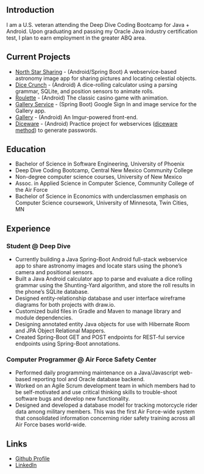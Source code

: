 ## Introduction

I am a U.S. veteran attending the Deep Dive Coding Bootcamp for Java + Android. Upon
graduating and passing my Oracle Java industry certification test, I plan to earn
employment in the greater ABQ area.

## Current Projects

* [North Star Sharing](https://github.com/north-star-sharing) - (Android/Spring Boot) A webservice-based astronomy image app for sharing pictures and locating celestial objects.
* [Dice Crunch](https://github.com/ddc-java-12/personal-android-project-darbach) - (Android) A dice-rolling calculator using a parsing grammar, SQLite, and position sensors to animate rolls.
* [Roulette](https://github.com/darbach/roulette) - (Android) The classic casino game with animation.
* [Gallery Service](https://github.com/darbach/gallery-service) - (Spring Boot) Google Sign In and image service for the Gallery app.
* [Gallery](https://github.com/darbach/gallery) - (Android) An Imgur-powered front-end.
* [Diceware](https://github.com/darbach/diceware) - (Android) Practice project for webservices ([diceware method](https://en.wikipedia.org/wiki/Diceware)) to generate passwords.

## Education

* Bachelor of Science in Software Engineering, University of Phoenix
* Deep Dive Coding Bootcamp, Central New Mexico Community College
* Non-degree computer science courses, University of New Mexico
* Assoc. in Applied Science in Computer Science, Community College of the Air Force
* Bachelor of Science in Economics with underclassmen emphasis on Computer Science coursework, University of Minnesota, Twin Cities, MN

## Experience

### Student @ Deep Dive 
* Currently building a Java Spring-Boot Android full-stack webservice app to share astronomy images and locate stars using the phone’s camera and positional sensors.
* Built a Java Android calculator app to parse and evaluate a dice rolling grammar using the Shunting-Yard algorithm, and store the roll results in the phone’s SQLite database.
* Designed entity-relationship database and user interface wireframe diagrams for both projects with draw.io.
* Customized build files in Gradle and Maven to manage library and module dependencies.
* Designing annotated entity Java objects for use with Hibernate Room and JPA Object Relational Mappers.
* Created Spring-Boot GET and POST endpoints for REST-ful service endpoints using Spring-Boot annotations.

### Computer Programmer @ Air Force Safety Center
* Performed daily programming maintenance on a Java/Javascript web-based reporting tool and Oracle database backend.
* Worked on an Agile Scrum development team in which members had to be self-motivated and use critical thinking skills to trouble-shoot software bugs and develop new functionality.
* Designed and developed a database model for tracking motorcycle rider data among military members. This was the first Air Force-wide system that consolidated information concerning rider safety training across all Air Force bases world-wide.

## Links

* [Github Profile](https://github.com/darbach)
* [LinkedIn](https://www.linkedin.com/in/daniel-arbach-b7a70767/)
